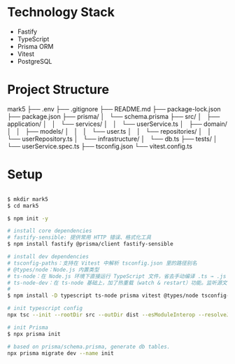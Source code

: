 # Technology Stack

- Fastify
- TypeScript
- Prisma ORM
- Vitest
- PostgreSQL

# Project Structure

mark5
├── .env
├── .gitignore
├── README.md
├── package-lock.json
├── package.json
├── prisma/
│   └── schema.prisma
├── src/
│   ├── application/
│   │   └── services/
│   │       └── userService.ts
│   ├── domain/
│   │   ├── models/
│   │   │   └── user.ts
│   │   └── repositories/
│   │       └── userRepository.ts
│   └── infrastructure/
│       └── db.ts
├── tests/
│   └── userService.spec.ts
├── tsconfig.json
└── vitest.config.ts


# Setup

```bash

$ mkdir mark5
$ cd mark5

$ npm init -y

# install core dependencies
# fastify-sensible: 提供常用 HTTP 错误、格式化工具
$ npm install fastify @prisma/client fastify-sensible

# install dev dependencies
# tsconfig-paths：支持在 Vitest 中解析 tsconfig.json 里的路径别名
# @types/node：Node.js 内置类型
# ts-node：在 Node.js 环境下直接运行 TypeScript 文件，省去手动编译 .ts → .js 的步骤，每次运行都会完整地加载并编译你的 TS 文件；不带文件监听。
# ts-node-dev：在 ts-node 基础上，加了热重载（watch & restart）功能。监听源文件变化，修改后自动重启进程。
#
$ npm install -D typescript ts-node prisma vitest @types/node tsconfig-paths ts-node-dev

# init typescript config
npx tsc --init --rootDir src --outDir dist --esModuleInterop --resolveJsonModule --strict

# init Prisma
$ npx prisma init

# based on prisma/schema.prisma, generate db tables.
npx prisma migrate dev --name init

```



